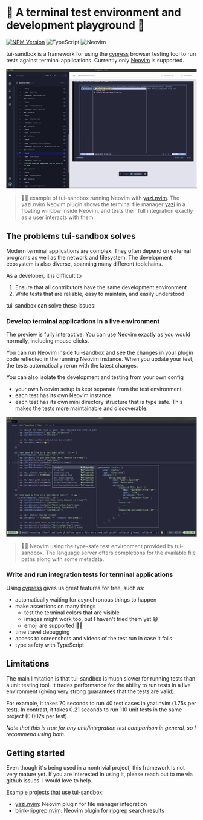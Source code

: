 # 🧪 A terminal test environment and development playground 🛝

[![NPM Version](https://img.shields.io/npm/v/%40tui-sandbox%2Flibrary?logo=npm)](https://www.npmjs.com/package/@tui-sandbox/library)
![TypeScript](https://img.shields.io/badge/TypeScript-3178C6?logo=typescript&logoColor=fff)
![Neovim](https://img.shields.io/badge/Neovim-57A143?logo=neovim&logoColor=fff)

tui-sandbox is a framework for using the [cypress](https://www.cypress.io/) browser testing tool to run tests against
terminal applications. Currently only [Neovim](https://github.com/neovim/neovim) is supported.

![example of tui-sandbox being used in [yazi.nvim](https://github.com/mikavilpas/yazi.nvim) tests](documentation/images/yazi-example.webp)

> ☝🏻 example of tui-sandbox running Neovim with [yazi.nvim](https://github.com/mikavilpas/yazi.nvim). The yazi.nvim
> Neovim plugin shows the terminal file manager [yazi](https://github.com/sxyazi/yazi/) in a floating window inside
> Neovim, and tests their full integration exactly as a user interacts with them.

## The problems tui-sandbox solves

Modern terminal applications are complex. They often depend on external programs as well as the network and filesystem.
The development ecosystem is also diverse, spanning many different toolchains.

As a developer, it is difficult to

1. Ensure that all contributors have the same development environment
2. Write tests that are reliable, easy to maintain, and easily understood

tui-sandbox can solve these issues:

### Develop terminal applications in a live environment

The preview is fully interactive. You can use Neovim exactly as you would normally, including mouse clicks.

You can run Neovim inside tui-sandbox and see the changes in your plugin code reflected in the running Neovim instance.
When you update your test, the tests automatically rerun with the latest changes.

You can also isolate the development and testing from your own config

- your own Neovim setup is kept separate from the test environment
- each test has its own Neovim instance
- each test has its own mini directory structure that is type safe. This makes the tests more maintainable and
  discoverable.

![example of a type-safe test environment in tui-sandbox](documentation/images/type-safe-test-environment-example.webp)

> ☝🏻 Neovim using the type-safe test environment provided by tui-sandbox. The language server offers completions for the
> available file paths along with some metadata.

### Write and run integration tests for terminal applications

Using [cypress](https://www.cypress.io/) gives us great features for free, such as:

- automatically waiting for asynchronous things to happen
- make assertions on many things
  - test the terminal colors that are visible
  - images might work too, but I haven't tried them yet 😄
  - emoji are supported 👍🏻
- time travel debugging
- access to screenshots and videos of the test run in case it fails
- type safety with TypeScript

## Limitations

The main limitation is that tui-sandbox is much slower for running tests than a unit testing tool. It trades performance
for the ability to run tests in a live environment (giving very strong guarantees that the tests are valid).

For example, it takes 70 seconds to run 40 test cases in yazi.nvim (1.75s per test). In contrast, it takes 0.21 seconds
to run 110 unit tests in the same project (0.002s per test).

_Note that this is true for any unit/integration test comparison in general, so I recommend using both._

## Getting started

Even though it's being used in a nontrivial project, this framework is not very mature yet. If you are interested in
using it, please reach out to me via github issues. I would love to help.

Example projects that use tui-sandbox:

- [yazi.nvim](https://github.com/mikavilpas/yazi.nvim): Neovim plugin for file manager integration
- [blink-ripgrep.nvim](https://github.com/mikavilpas/blink-ripgrep.nvim): Neovim plugin for
  [ripgrep](https://github.com/BurntSushi/ripgrep) search results
